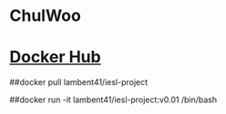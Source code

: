 # ChulWoo
# [Docker Hub](https://hub.docker.com/r/lambent41/iesl-project)

##docker pull lambent41/iesl-project

##docker run -it lambent41/iesl-project:v0.01 /bin/bash
